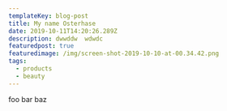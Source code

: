 ```yaml
---
templateKey: blog-post
title: My name Osterhase
date: 2019-10-11T14:20:26.289Z
description: dwwddw  wdwdc
featuredpost: true
featuredimage: /img/screen-shot-2019-10-10-at-00.34.42.png
tags:
  - products
  - beauty
---
```

foo bar baz
